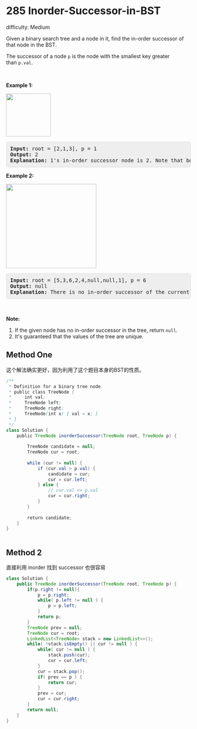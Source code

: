 # 285 Inorder-Successor-in-BST 
 
difficulty: Medium 
 
<style>
        section pre{
          background-color: #eee;
          border: 1px solid #ddd;
          padding:10px;
          border-radius: 5px;
        }
      </style>
<section>
<div><p>Given a binary search tree and a node in it, find the in-order successor of that node in the BST.</p>
<p>The successor of a node&nbsp;<code>p</code>&nbsp;is the node with the smallest key greater than&nbsp;<code>p.val</code>.</p>
<p>&nbsp;</p>
<p><strong>Example 1:</strong></p>
<img alt="" src="https://assets.leetcode.com/uploads/2019/01/23/285_example_1.PNG" style="width: 122px; height: 117px;">
<pre><strong>Input: </strong>root = <span id="example-input-1-1">[2,1,3]</span>, p = <span id="example-input-1-2">1</span>
<strong>Output: </strong><span id="example-output-1">2</span>
<strong>Explanation: </strong>1's in-order successor node is 2. Note that both p and the return value is of TreeNode type.
</pre>
<p><strong>Example 2:</strong></p>
<img alt="" src="https://assets.leetcode.com/uploads/2019/01/23/285_example_2.PNG" style="width: 246px; height: 229px;">
<pre><strong>Input: </strong>root = <span id="example-input-2-1">[5,3,6,2,4,null,null,1]</span>, p = <span id="example-input-2-2">6</span>
<strong>Output: </strong><span id="example-output-2">null</span>
<strong>Explanation: </strong>There is no in-order successor of the current node, so the answer is <code>null</code>.
</pre>
<p>&nbsp;</p>
<p><strong>Note:</strong></p>
<ol>
	<li>If the given node has no in-order successor in the tree, return <code>null</code>.</li>
	<li>It's guaranteed that the values of the tree are unique.</li>
</ol>
</div></section>
 
 ## Method One 
 
 这个解法确实更好，因为利用了这个题目本身的BST的性质。

``` Java
/**
 * Definition for a binary tree node.
 * public class TreeNode {
 *     int val;
 *     TreeNode left;
 *     TreeNode right;
 *     TreeNode(int x) { val = x; }
 * }
 */
class Solution {
    public TreeNode inorderSuccessor(TreeNode root, TreeNode p) {
​
        TreeNode candidate = null;
        TreeNode cur = root;
​
        while (cur != null) {
            if (cur.val > p.val) {
                candidate = cur;
                cur = cur.left;
            } else {
                // cur.val <= p.val
                cur = cur.right;
            }
        }
​
        return candidate;
    }
}
​
```

## Method 2 
直接利用 inorder  找到 successor 也很容易
```java
class Solution {
    public TreeNode inorderSuccessor(TreeNode root, TreeNode p) {
        if(p.right != null){
            p = p.right;
            while( p.left != null ) {
                p = p.left;
            }
            return p;
        }
        TreeNode prev = null;
        TreeNode cur = root;
        LinkedList<TreeNode> stack = new LinkedList<>();
        while( !stack.isEmpty() || cur != null ) {
            while( cur != null ) {
                stack.push(cur);
                cur = cur.left;
            }
            cur = stack.pop();
            if( prev == p ) {
                return cur;
            }
            prev = cur;
            cur = cur.right;
        }
        return null;
    }
}
```